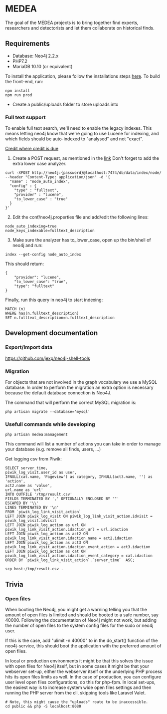 # MEDEA
The goal of the MEDEA projects is to bring together find experts, researchers and detectorists and let them collaborate on historical finds.

## Requirements

* Database: Neo4j 2.2.x
* PHP7.2
* MariaDB 10.10 (or equivalent)

To install the application, please follow the installations steps [here](https://laravel.com/docs/6.x).
To build the front-end, run:

```
npm install
npm run prod
```

* Create a public/uploads folder to store uploads into

### Full text support

To enable full text search, we'll need to enable the legacy indexes. This means letting neo4j know that we're going to use Lucene for indexing, and which fields should be auto-indexed to "analysed" and not "exact".

[Credit where credit is due](http://jexp.de/blog/2014/03/full-text-indexing-fts-in-neo4j-2-0/)

1. Create a POST request, as mentioned in the [link](http://jexp.de/blog/2014/03/full-text-indexing-fts-in-neo4j-2-0/) Don't forget to add the extra lower case analyzer.
```
curl -XPOST http://neo4j:{password}@localhost:7474/db/data/index/node/ --header "Content-Type: application/json" -d '{
  "name" : "node_auto_index",
  "config" : {
    "type" : "fulltext",
    "provider" : "lucene",
    "to_lower_case" : "true"
  }
}'
```
2. Edit the conf/neo4j.properties file and add/edit the following lines:
```
node_auto_indexing=true
node_keys_indexable=fulltext_description
```

3. Make sure the analyzer has to_lower_case, open up the bin/shell of neo4j and run:

```
index --get-config node_auto_index
```

This should return:

```
{
    "provider": "lucene",
    "to_lower_case": "true",
    "type": "fulltext"
}
```

Finally, run this query in neo4j to start indexing:

    MATCH (n)
    WHERE has(n.fulltext_description)
    SET n.fulltext_description=n.fulltext_description

## Development documentation

### Export/Import data

https://github.com/jexp/neo4j-shell-tools

### Migration

For objects that are not involved in the graph vocabulary we use a MySQL database.
In order to perform the migration an extra option is necessary because the default database connection is Neo4J.

The command that will perform the correct MySQL migration is:

    php artisan migrate --database='mysql'

### Usefull commands while developing

    php artisan medea:management

This command will list a number of actions you can take in order to manage your database (e.g. remove all finds, users, ...)


Get logging csv from Piwik:
```
SELECT server_time,
piwik_log_visit.user_id as user,
IFNULL(cat.name, 'Pageview') as category, IFNULL(act3.name, '') as 'action',
act2.name as 'value',
url.name as 'url'
INTO OUTFILE '/tmp/result.csv'
FIELDS TERMINATED BY ',' OPTIONALLY ENCLOSED BY '"'
ESCAPED BY '\\'
LINES TERMINATED BY '\n'
FROM `piwik_log_link_visit_action`
LEFT JOIN piwik_log_visit ON piwik_log_link_visit_action.idvisit = piwik_log_visit.idvisit
LEFT JOIN piwik_log_action as url ON piwik_log_link_visit_action.idaction_url = url.idaction
LEFT JOIN piwik_log_action as act2 ON piwik_log_link_visit_action.idaction_name = act2.idaction
LEFT JOIN piwik_log_action as act3 ON piwik_log_link_visit_action.idaction_event_action = act3.idaction
LEFT JOIN piwik_log_action as cat ON piwik_log_link_visit_action.idaction_event_category = cat.idaction
ORDER BY `piwik_log_link_visit_action`.`server_time`  ASC;
```

    scp host:/tmp/result.csv .

## Trivia

### Open files
When booting the Neo4j, you might get a warning telling you that the amount of open files is limited and should be booted to a safe number, say 40000.
Following the documentation of Neo4j might not work, but adding the number of open files to the system config files for the sudo or neo4j user.

If this is the case, add "ulimit -n 40000" to in the do_start() function of the neo4j-service, this should boot the application with the preferred amount of open files.

In local or production environments it might be that this solves the issue with open files for Neo4j itself, but in some cases it might be that your webserver set-up, 
either the webserver itself or the underlying PHP process hits its open files limits as well. In the case of production, you can configure user level open files configurations, 
do this for php-fpm. In local set-ups, the easiest way is to increase system wide open files settings and then running the PHP server from the cli, skipping tools like Laravel Valet.

```
# Note, this might cause the "uploads" route to be inaccessible.
cd public && php -S localhost:8080
``` 
